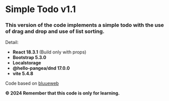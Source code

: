# Simple Todo v1.1


### This version of the code implements a simple todo with the use of drag and drop and use of list sorting.

Detail:
- **React 18.3.1** (Build only with props)
- **Bootstrap 5.3.0**
- **Localstorage**
- **@hello-pangea/dnd 17.0.0**
- **vite 5.4.8**

Code based on [bluueweb](https://bluuweb.dev/)

**© 2024 Remember that this code is only for learning.**

